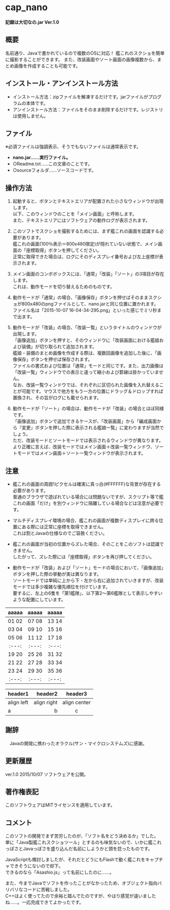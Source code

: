 # cap_nano
**記録は大切なの.jar Ver.1.0**

## 概要
名前通り、Javaで書かれているので複数のOSに対応！
艦これのスクショを簡単に撮影することができます。
また、改装画面やソート画面の画像複数から、まとめ画像を作成することも可能です。

## インストール・アンインストール方法
 * インストール方法：zipファイルを解凍するだけです。jarファイルがプログラムの本体です。
 * アンインストール方法：ファイルをそのまま削除するだけです。レジストリは使用しません。

## ファイル
※必須ファイルは強調表示、そうでもないファイルは通常表示です。
 * **nano.jar……実行ファイル。**
 * ○Readme.txt……この文章のことです。
 * ○sourceフォルダ……ソースコードです。

## 操作方法
1. 起動すると、ボタンとテキストエリアが配置された小さなウィンドウが出現します。  
以下、このウィンドウのことを「メイン画面」と呼称します。  
また、テキストエリアにはソフトウェアの動作ログが表示されます。

2. このソフトでスクショを撮影するためには、まず艦これの画面を認識する必要があります。  
艦これの画面(100％表示＝800x480限定)が隠れていない状態で、メイン画面の「座標取得」ボタンを押してください。  
正常に取得できた場合は、ログにそのディスプレイ番号および左上座標が表示されます。

3. メイン画面のコンボボックスには、「通常」「改装」「ソート」の3項目が存在します。  
これは、動作モードを切り替えるためのものです。

4. 動作モードが「通常」の場合、「画像保存」ボタンを押せばそのままスクショが800x480のpngファイルとして、nano.jarと同じ位置に置かれます。  
ファイル名は「2015-10-07 16-04-34-295.png」といった感じでミリ秒まで出ます。

5. 動作モードが「改装」の場合、「改装一覧」というタイトルのウィンドウが出現します。  
「画像追加」ボタンを押すと、そのウィンドウに「改装画面における艦娘および装備」が切り取られて追加されます。  
艦娘・装備のまとめ画像を作成する際は、複数回画像を追加した後に、「画像保存」ボタンを押せば保存されます。  
ファイルの書式および位置は「通常」モードと同じです。また、出力画像は「改装一覧」ウィンドウでの表示と違って縮小および罫線は掛かっていません。  
なお、改装一覧ウィンドウでは、それぞれに区切られた画像を入れ替えることが可能です。マウスで他方をもう一方の位置にドラッグ＆ドロップすれば置換され、その旨がログにも載せられます。

6. 動作モードが「ソート」の場合は、動作モードが「改装」の場合とほぼ同様です。  
「画像追加」ボタンで追加できるケースが、「改装画面」から「編成画面から『変更』ボタンを押した際に表示される艦娘一覧」に変わりますが当然でしょう。  
ただ、改装モードとソートモードでは表示されるウィンドウが異なります。  
より正確に言えば、改装モードではメイン画面＋改装一覧ウィンドウ、ソートモードではメイン画面＋ソート一覧ウィンドウが表示されます。

## 注意
 * 艦これの画面の周囲1ピクセルは確実に真っ白(#FFFFFF)な背景が存在する必要があります。  
普通のブラウザで遊ばれている場合には問題ないですが、スクリプト等で艦これの画面「だけ」を別ウィンドウに隔離している場合などは注意が必要です。

 * マルチディスプレイ環境の場合、艦これの画面が複数ディスプレイに跨る位置にある際には正常に座標を取得できません。  
これは割とJavaの仕様なのでご容赦ください。

 * 艦これの画面が当初の位置からズレた場合、そのことをこのソフトは認識できません。  
したがって、ズレた際には「座標取得」ボタンを再び押してください。

 * 動作モードが「改装」および「ソート」モードの場合において、「画像追加」ボタンを押した際の挙動が実は異なります。  
ソートモードでは単純に上から下・左から右に追加されていきますが、改装モードでは多少複雑な優先順位を付けています。  
要するに、左上の6隻を「第1艦隊」、以下第2～第6艦隊として表示しやすいような配置にしています。  

|aaaaa|aaaaa|aaaaa|
|:---:|:---:|:---:|
|01 02|07 08|13 14|
|03 04|09 10|15 16|
|05 06|11 12|17 18|
|:---:|:---:|:---:|
|19 20|25 26|31 32|
|21 22|27 28|33 34|
|23 24|29 30|35 36|
|:---:|:---:|:---:|

|header1|header2|header3|
|:--|--:|:--:|
|align left|align right|align center|
|a|b|c|

## 謝辞
　Javaの開発に携わったオラクル(サン・マイクロシステムズ)に感謝。

## 更新履歴
ver.1.0 2015/10/07
ソフトウェアを公開。

## 著作権表記
このソフトウェアはMITライセンスを適用しています。

## コメント
このソフトの開発でまず苦労したのが、「ソフト名をどう決めるか」でした。  
単に「Java製艦これスクショツール」とするのも味気ないので、いかに艦これっぽさとJavaっぽさを盛り込んだ名前にしようかと頭を捻ったものです。

JavaScriptも検討しましたが、それだとどうにもFlashで動く艦これをキャプチャできそうにないので却下。  
できるのなら「Asashio.js」って名前にしたのに……。

また、今までJavaでソフトを作ったことがなかったため、オブジェクト指向バリバリなコードに苦戦しました。  
C++はよく使ってたので余裕と踏んでたのですが、やはり感覚が違いましたね……。一応完成できてよかったです。
